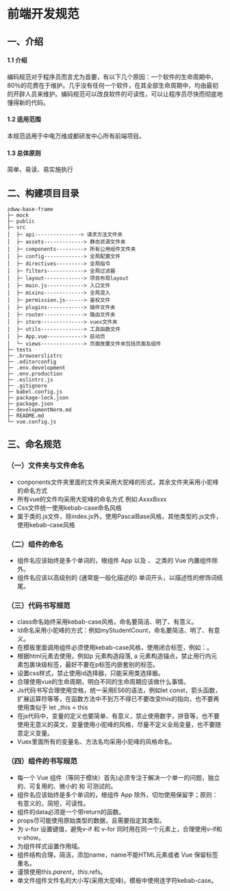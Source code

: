 # 前端开发规范
## 一、介绍
#### 1.1 介绍
编码规范对于程序员而言尤为首要，有以下几个原因：一个软件的生命周期中，80％的花费在于维护。几乎没有任何一个软件，在其全部生命周期中，均由最初的开辟人员来维护。编码规范可以改良软件的可读性，可以让程序员尽快而彻底地懂得新的代码。
#### 1.2 适用范围
本规范适用于中电万维成都研发中心所有前端项目。
#### 1.3 总体原则
简单、易读、易实施执行
## 二、构建项目目录
```
zdww-base-frame
├─ mock
├─ public
├─ src
│  ├─ api---------------> 请求方法文件夹
│  ├─ assets-------------> 静态资源文件夹
│  ├─ components---------> 所有公用组件文件夹
│  ├─ config-------------> 全局配置文件
│  ├─ directives---------> 全局指令
│  ├─ filters------------> 全局过滤器
│  ├─ layout-------------> 项目布局layout
│  ├─ main.js------------> 入口文件
│  ├─ mixins-------------> 全局混入
│  ├─ permission.js------> 鉴权文件
│  ├─ plugins------------> 插件文件夹
│  ├─ router-------------> 路由文件夹
│  ├─ store--------------> vuex文件夹
│  ├─ utils--------------> 工具函数文件
│  ├─ App.vue------------> 启动页
│  └─ views--------------> 页面放置文件夹包括页面及组件
├─ tests
├─ .browserslistrc
├─ .editorconfig
├─ .env.development
├─ .env.production
├─ .eslintrc.js
├─ .gitignore
├─ babel.config.js
├─ package-lock.json
├─ package.json
├─ developmentNorm.md
├─ README.md
└─ vue.config.js

```
## 三、命名规范
### （一）文件夹与文件命名
- conponents文件夹里面的文件夹采用大驼峰的形式，其余文件夹采用小驼峰的命名方式
- 所有vue的文件均采用大驼峰的命名方式  例如:AxxxBxxx
- Css文件统一使用kebab-case命名风格
- 属于类的.js文件，除index.js外，使用PascalBase风格，其他类型的.js文件，使用kebab-case风格
### （二）组件的命名
- 组件名应该始终是多个单词的，根组件 App 以及 <transition>、<component> 之类的 Vue 内置组件除外。
- 组件名应该以高级别的 (通常是一般化描述的) 单词开头，以描述性的修饰词结尾。
### （三）代码书写规范
- class命名始终采用kebab-case风格，命名要简洁、明了、有意义。
- Id命名采用小驼峰的方式：例如myStudentCount，命名要简洁、明了、有意义。
- 在模板里面调用组件必须使用kebab-case风格，使用闭合标签，例如：<my-component></my-component>。
- 根据html元素去使用，例如p 元素构造段落, a 元素构造锚点，禁止用行内元素包裹块级标签，最好不要在p标签内嵌套别的标签。
- 设置css样式，禁止使用id选择器，只能采用类选择器。
- 合理使用vue的生命周期，明白不同的生命周期应该做什么事情。
- Js代码书写合理使用空格，统一采用ES6的语法，例如let const，箭头函数，扩展运算符等等，在函数方法中不到万不得已不要改变this的指向，也不要再使用类似于 let _this = this
- 在js代码中，变量的定义也要简单、有意义，禁止使用数字，拼音等，也不要使用无意义的英文，变量使用小驼峰的风格，尽量不定义全局变量，也不要随意定义变量。
- Vuex里面所有的变量名、方法名均采用小驼峰的风格命名。
### （四）组件的书写规范
- 每一个 Vue 组件（等同于模块）首先)必须专注于解决一个单一的问题，独立的、可复用的、微小的 和 可测试的。
- 组件名应该始终是多个单词的，根组件 App 除外，切勿使用保留字；原则：有意义的，简短，可读性。
- 组件的data必须是一个带return的函数。
- props尽可能使用原始类型的数据，且需要指定其类型。
- 为 v-for 设置键值，避免v-if 和 v-for 同时用在同一个元素上，合理使用v-if和v-show。
- 为组件样式设置作用域。
- 组件结构合理，简洁，添加name，name不能HTML元素或者 Vue 保留标签重名。
- 谨慎使用this.$parent，this.$refs。
- 单文件组件文件名的大小写(采用大驼峰)，模板中使用连字符kebab-case。
